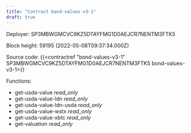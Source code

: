 ```yaml
---
title: "Contract bond-values-v3-1"
draft: true
---
```

Deployer: SP3MBWGMCVC9KZ5DTAYFMG1D0AEJCR7NENTM3FTK5


 



Block height: 59195 (2022-05-08T09:37:34.000Z)

Source code: {{<contractref "bond-values-v3-1" SP3MBWGMCVC9KZ5DTAYFMG1D0AEJCR7NENTM3FTK5 bond-values-v3-1>}}

Functions:

* get-usda-value _read_only_
* get-usda-value-ldn _read_only_
* get-usda-value-ldn-usda _read_only_
* get-usda-value-wstx _read_only_
* get-usda-value-xbtc _read_only_
* get-valuation _read_only_
